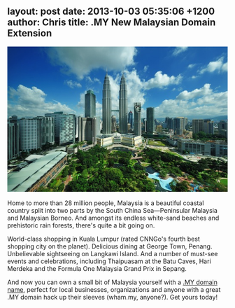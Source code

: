 layout: post
date: 2013-10-03 05:35:06 +1200
author: Chris
title: .MY New Malaysian Domain Extension
----

![Malaysia](/media/2013-10-03-bigstock-KUALA-LUMPUR-MALAYSIA--AUGUS-42681250.jpg)

Home to more than 28 million people, Malaysia is a beautiful coastal country split into two parts by the South China Sea—Peninsular Malaysia and Malaysian Borneo. And amongst its endless white-sand beaches and prehistoric rain forests, there's quite a bit going on.

World-class shopping in Kuala Lumpur (rated CNNGo's fourth best shopping city on the planet). Delicious dining at George Town, Penang. Unbelievable sightseeing on Langkawi Island. And a number of must-see events and celebrations, including Thaipuasam at the Batu Caves, Hari Merdeka and the Formula One Malaysia Grand Prix in Sepang. 

And now you can own a small bit of Malaysia yourself with a [.MY domain name][1], perfect for local businesses, organizations and anyone with a great .MY domain hack up their sleeves (wham.my, anyone?). Get yours today!

[1]:https://iwantmyname.com/domains/my-malaysian-domain-name-registration-for-malaysia

<!-- more -->